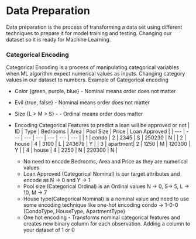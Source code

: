 # Data Preparation

Data preparation is the process of transforming a data set using different techniques to prepare it for model training and testing. Changing our dataset so it is ready for Machine Learning.

### Categorical Encoding

Categorical Encoding is a process of manipulating categorical variables when ML algorithm expect numerical values as inputs. Changing category values in our dataset to numbers. Example of Categorical encoding 
  * Color {green, purple, blue} - Nominal means order does not matter
  * Evil {true, false} - Nominal means order does not matter
  * Size {L > M > S} - - Ordinal means order does matter

* Encoding Categorical Features to predict a loan will be approved or not
  | ID | Type | Bedrooms | Area | Pool Size | Price | Loan Approved |
  | --- | --- |  --- | --- | --- | --- | --- | 
  | 1 | condo    | 2 | 2345 | S | 250230 | N |
  | 2 | house    | 4 | 3100 | L | 243679 | Y |
  | 3 | apartment| 2 | 1250 | M | 120300 | Y |
  | 4 | house    | 4 | 2250 | N | 220300 | N |
  * No need to encode Bedrooms, Area and Price as they are numerical values
  * Loan Approved (Categorical Nominal) is our target attributes and encode as N -> 0 and Y -> 1
  * Pool size (Categorical Ordinal) is an Ordinal values N -> 0, S-> 5, L -> 10, M -> 7
  * House type(Categorical Nominal) is a nominal value and need to use some encoding technique like one-hot encoding condo -> 1-0-0 (CondoType, HouseType, ApartmentType)
  * One hot encoding - Transforms nominal categorical features and creates new binary column  for each observation. Adding a column to your dataset of 1 or 0




